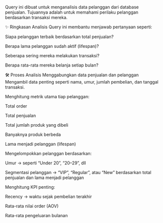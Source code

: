 
Query ini dibuat untuk menganalisis data pelanggan dari database penjualan. Tujuannya adalah untuk memahami perilaku pelanggan berdasarkan transaksi mereka.

✨ Ringkasan Analisis
Query ini membantu menjawab pertanyaan seperti:

Siapa pelanggan terbaik berdasarkan total penjualan?

Berapa lama pelanggan sudah aktif (lifespan)?

Seberapa sering mereka melakukan transaksi?

Berapa rata-rata mereka belanja setiap bulan?

🛠️ Proses Analisis
Menggabungkan data penjualan dan pelanggan
Mengambil data penting seperti nama, umur, jumlah pembelian, dan tanggal transaksi.

Menghitung metrik utama tiap pelanggan:

Total order

Total penjualan

Total jumlah produk yang dibeli

Banyaknya produk berbeda

Lama menjadi pelanggan (lifespan)

Mengelompokkan pelanggan berdasarkan:

Umur → seperti “Under 20”, “20–29”, dll

Segmentasi pelanggan → “VIP”, “Regular”, atau “New” berdasarkan total penjualan dan lama menjadi pelanggan

Menghitung KPI penting:

Recency → waktu sejak pembelian terakhir

Rata-rata nilai order (AOV)

Rata-rata pengeluaran bulanan
